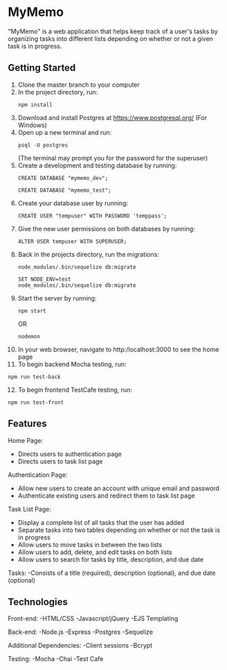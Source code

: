 # MyMemo
"MyMemo" is a web application that helps keep track of a user's tasks by organizing tasks into different lists depending on whether or not a given task is in progress.

## Getting Started
1. Clone the master branch to your computer
2. In the project directory, run:
   ```
   npm install
   ```
3. Download and install Postgres at https://www.postgresql.org/ (For Windows)
4. Open up a new terminal and run:
   ```
   psql -U postgres
   ```
   (The terminal may prompt you for the password for the superuser)
5. Create a development and testing database by running:
   ```
   CREATE DATABASE "mymemo_dev";
   ```
   ```
   CREATE DATABASE "mymemo_test";
   ```
6. Create your database user by running:
   ```
   CREATE USER "tempuser" WITH PASSWORD 'temppass';
   ```
7. Give the new user permissions on both databases by running:
   ```
   ALTER USER tempuser WITH SUPERUSER;
   ```
8. Back in the projects directory, run the migrations: 
   ```
   node_modules/.bin/sequelize db:migrate
   ```
   ```
   SET NODE_ENV=test
   node_modules/.bin/sequelize db:migrate
   ```
9. Start the server by running:
   ```
   npm start
   ```
   OR
   ```
   nodemon
   ```
10. In your web browser, navigate to http:/localhost:3000 to see the home page
11. To begin backend Mocha testing, run:
   ```
   npm run test-back
   ```
12. To begin frontend TestCafe testing, run:
   ```
   npm run test-front
   ```

## Features
Home Page:
- Directs users to authentication page
- Directs users to task list page

Authentication Page:
- Allow new users to create an account with unique email and password
- Authenticate existing users and redirect them to task list page

Task List Page:
- Display a complete list of all tasks that the user has added
- Separate tasks into two tables depending on whether or not the task is in progress
- Allow users to move tasks in between the two lists
- Allow users to add, delete, and edit tasks on both lists
- Allow users to search for tasks by title, description, and due date

Tasks:
-Consists of a title (required), description (optional), and due date (optional)

## Technologies
Front-end:
-HTML/CSS
-Javascript/jQuery
-EJS Templating

Back-end:
-Node.js
-Express
-Postgres
-Sequelize

Additional Dependencies:
-Client sessions
-Bcrypt

Testing:
-Mocha
-Chai
-Test Cafe